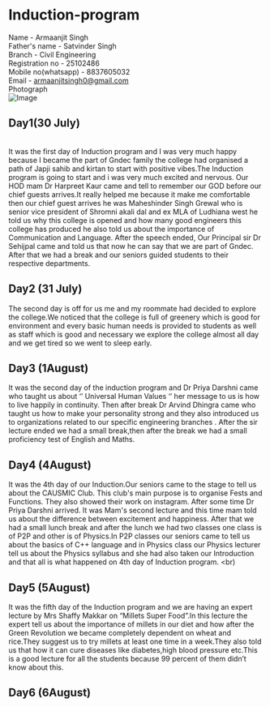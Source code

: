 # Induction-program
Name - Armaanjit Singh
<br>
Father's name - Satvinder Singh 
<br>
Branch - Civil Engineering
<br>
Registration no - 25102486
<br>
Mobile no(whatsapp) - 8837605032
<br>
Email - armaanjitsingh0@gmail.com
<br>
Photograph
<br>
![Image](https://github.com/user-attachments/assets/f56e63f6-ebbf-4a47-a3dc-5e659ca51807)
<br>
##  Day1(30 July)
<br>
It was the first day of Induction program and I was very much happy because I became the part of Gndec family the college had organised a path of Japji sahib and kirtan to start with positive vibes.The Induction program is going to start and i was very much excited and nervous. Our HOD mam Dr Harpreet Kaur came and tell to remember our GOD before our chief guests arrives.It really helped me because it make me comfortable then our chief guest arrives he was Maheshinder Singh Grewal who is senior vice president of Shromni akali dal and ex MLA of Ludhiana west he told us why this college is opened and how many good engineers this college has produced he also told us about the importance of Communication and Language. After the speech ended, Our Principal sir  Dr Sehijpal came and told us that now he can say that we are part of Gndec. After that we had a break and our seniors guided students to their respective departments.
<br>

## Day2 (31 July) 
The second day is off for us me and my roommate had decided to explore the college.We noticed that the college is full of greenery which is good for environment and every basic human needs is provided to students as well as staff which is good and necessary we explore the college almost all day and we get tired so we went to sleep early.
<br>

## Day3 (1August)
It was the second day of the induction program and Dr Priya Darshni came who taught us about ‘’ Universal Human Values ‘’ her message to us is how to live happily in continuity.
Then after break Dr Arvind Dhingra came who taught us  how to make your personality strong and they also introduced us to organizations related to our specific engineering branches .
After the sir lecture ended we had a small break,then after the break we had a small proficiency test of English and Maths.
<br>

## Day4 (4August)
It was the 4th day of our Induction.Our seniors came to the stage to tell us about the CAUSMIC Club. This club's main purpose is to organise Fests and Functions. They also showed their work on instagram.
After some time Dr Priya Darshni arrived. It was Mam's second lecture and this time mam told us about the difference between excitement and happiness.
After that we had a small lunch break and after the lunch we had two classes one class is of P2P and other is of Physics.In P2P classes our seniors came to tell us about the basics of C++ language and in Physics class our Physics lecturer tell us about the Physics syllabus and she had also taken our Introduction and that all is what happened on 4th day of Induction program.
<br)

## Day5 (5August)
It was the fifth day of the Induction program and we are having an expert lecture by Mrs Shaffy Makkar on “Millets Super Food”.In this lecture the expert tell us about the importance of millets in our diet and how after the Green Revolution we became completely dependent on wheat and rice.They suggest us to try millets at least one time in a week.They also told us that how it can cure diseases like diabetes,high blood pressure etc.This is a good lecture for all the students because 99 percent of them didn’t know about this.
<br>

## Day6 (6August)


























